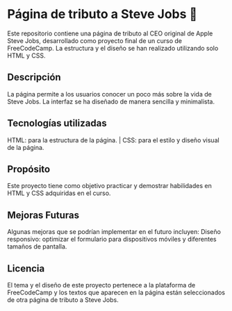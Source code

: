 # Página de tributo a Steve Jobs 🍎
Este repositorio contiene una página de tributo al CEO original de Apple Steve Jobs, desarrollado como proyecto final de un curso de FreeCodeCamp. La estructura y el diseño se han realizado utilizando solo HTML y CSS.

## Descripción
La página permite a los usuarios conocer un poco más sobre la vida de Steve Jobs. La interfaz se ha diseñado de manera sencilla y minimalista.

## Tecnologías utilizadas
HTML: para la estructura de la página. | CSS: para el estilo y diseño visual de la página.

## Propósito
Este proyecto tiene como objetivo practicar y demostrar habilidades en HTML y CSS adquiridas en el curso.

## Mejoras Futuras
Algunas mejoras que se podrían implementar en el futuro incluyen:
Diseño responsivo: optimizar el formulario para dispositivos móviles y diferentes tamaños de pantalla.

## Licencia
El tema y el diseño de este proyecto pertenece a la plataforma de FreeCodeCamp y los textos que aparecen en la página están seleccionados de otra página de tributo a Steve Jobs.
